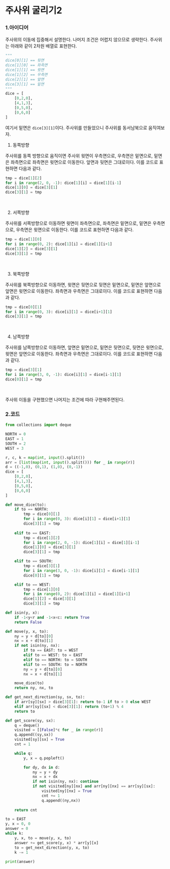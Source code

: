 # 주사위 굴리기2

### 1.아이디어

주사위의 이동에 집중해서 설명한다. 나머지 조건은 어렵지 않으므로 생략한다. 주사위는 아래와 같이 2차원 배열로 표현한다.

```python
"""
dice[0][1] == 뒷면
dice[1][0] == 좌측면
dice[1][1] == 윗면
dice[1][2] == 우측면
dice[2][1] == 앞면
dice[3][1] == 밑면
"""
dice = [
	[0,2,0],
	[4,1,3],
	[0,5,0],
	[0,6,0]
]
```

여기서 밑면은 `dice[3][1]`이다.  주사위를 만들었으니 주사위를 동서남북으로 움직여보자.

1. 동쪽방향

주사위를 동쪽 방향으로 움직이면 주사위 윗면이 우측면으로, 우측면은 밑면으로, 밑면은 좌측면으로 좌측면은 윗면으로 이동한다. 앞면과 뒷면은 그대로이다. 이를 코드로 표현하면 다음과 같다.

```python
tmp = dice[1][2]
for i in range(2, 0, -1): dice[1][i] = dice[1][i-1]
dice[1][0] = dice[3][1]
dice[3][1] = tmp
```

 <br/>

2. 서쪽방향

주사위를 서쪽방향으로 이동하면 윗면이 좌측면으로, 좌측면은 밑면으로, 밑면은 우측면으로, 우측면은 윗면으로 이동한다. 이를 코드로 표현하면 다음과 같다.

```python
tmp = dice[1][0]
for i in range(0, 2): dice[1][i] = dice[1][i+1]
dice[1][2] = dice[3][1]
dice[3][1] = tmp
```

<br/>

3. 북쪽방향

주사위를 북쪽방향으로 이동하면, 윗면은 뒷면으로 뒷면은 밑면으로, 밑면은 앞면으로 앞면은 윗면으로 이동한다. 좌측면과 우측면은 그대로이다. 이를 코드로 표현하면 다음과 같다.

```python
tmp = dice[0][1]
for i in range(0, 3): dice[i][1] = dice[i+1][1]
dice[3][1] = tmp
```

<br/>

4. 남쪽방향

주사위를 남쪽방향으로 이동하면, 앞면은 밑면으로, 밑면은 뒷면으로, 뒷면은 윗면으로, 윗면은 앞면으로 이동한다. 좌측면과 우측면은 그대로이다. 이를 코드로 표현하면 다음과 같다.

```python
tmp = dice[3][1]
for i in range(3, 0, -1): dice[i][1] = dice[i-1][1]
dice[0][1] = tmp
```

<br/>

주사위 이동을 구현했으면 나머지는 조건에 따라 구현해주면된다. <br/>

### 2.코드

```python
from collections import deque

NORTH = 0
EAST = 1
SOUTH = 2
WEST = 3

r, c, k = map(int, input().split())
arr = [list(map(int, input().split())) for _ in range(r)]
d = ((-1,0), (0,1), (1,0), (0,-1))
dice = [
    [0,2,0],
    [4,1,3],
    [0,5,0],
    [0,6,0]
]

def move_dice(to):
    if to == NORTH:
        tmp = dice[0][1]
        for i in range(0, 3): dice[i][1] = dice[i+1][1]
        dice[3][1] = tmp
            
    elif to == EAST:
        tmp = dice[1][2]
        for i in range(2, 0, -1): dice[1][i] = dice[1][i-1]
        dice[1][0] = dice[3][1]
        dice[3][1] = tmp

    elif to == SOUTH:
        tmp = dice[3][1]
        for i in range(3, 0, -1): dice[i][1] = dice[i-1][1]
        dice[0][1] = tmp

    elif to == WEST:
        tmp = dice[1][0]
        for i in range(0, 2): dice[1][i] = dice[1][i+1]
        dice[1][2] = dice[3][1]
        dice[3][1] = tmp

def isin(y, x):
    if -1<y<r and -1<x<c: return True
    return False 

def move(y, x, to):
    ny = y + d[to][0]
    nx = x + d[to][1]
    if not isin(ny, nx):
        if to == EAST: to = WEST
        elif to == WEST: to = EAST
        elif to == NORTH: to = SOUTH
        elif to == SOUTH: to = NORTH
        ny = y + d[to][0]
        nx = x + d[to][1]

    move_dice(to)
    return ny, nx, to

def get_next_direction(sy, sx, to):
    if arr[sy][sx] > dice[3][1]: return to-1 if to > 0 else WEST
    elif arr[sy][sx] < dice[3][1]: return (to+1) % 4
    return to

def get_score(sy, sx):
    q = deque()
    visited = [[False]*c for _ in range(r)]
    q.append((sy,sx))
    visited[sy][sx] = True
    cnt = 1

    while q:
        y, x = q.popleft()

        for dy, dx in d:
            ny = y + dy
            nx = x + dx
            if not isin(ny, nx): continue
            if not visited[ny][nx] and arr[ny][nx] == arr[sy][sx]:
                visited[ny][nx] = True
                cnt += 1
                q.append((ny,nx))
    
    return cnt

to = EAST
y, x = 0, 0
answer = 0
while k:
    y, x, to = move(y, x, to)
    answer += get_score(y, x) * arr[y][x]
    to = get_next_direction(y, x, to)
    k -= 1
   
print(answer)
```


